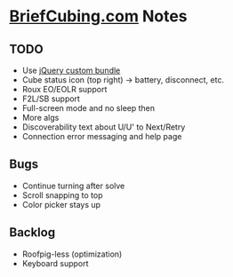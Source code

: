 # [BriefCubing.com](http://briefcubing.com) Notes

## TODO

* Use [jQuery custom bundle](http://jquerymobile.com/download-builder/)
* Cube status icon (top right) -> battery, disconnect, etc.
* Roux EO/EOLR support
* F2L/SB support
* Full-screen mode and no sleep then
* More algs
* Discoverability text about U/U' to Next/Retry
* Connection error messaging and help page

## Bugs

* Continue turning after solve
* Scroll snapping to top
* Color picker stays up

## Backlog

* Roofpig-less (optimization)
* Keyboard support